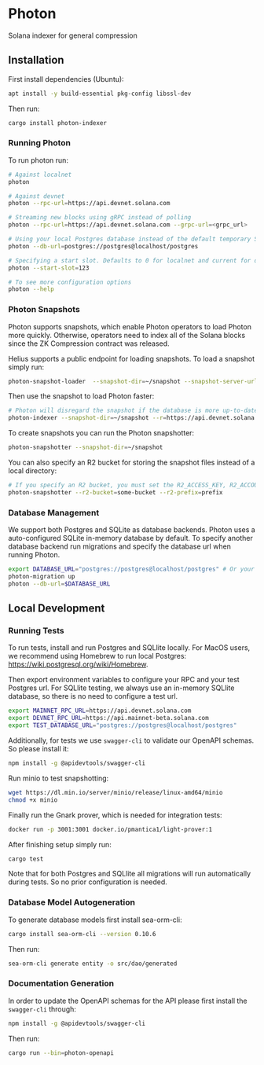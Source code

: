 # Photon

Solana indexer for general compression

## Installation

First install dependencies (Ubuntu):

```bash
apt install -y build-essential pkg-config libssl-dev
```

Then run:
```bash
cargo install photon-indexer
```

### Running Photon 

To run photon run:

```bash
# Against localnet
photon

# Against devnet
photon --rpc-url=https://api.devnet.solana.com

# Streaming new blocks using gRPC instead of polling
photon --rpc-url=https://api.devnet.solana.com --grpc-url=<grpc_url>

# Using your local Postgres database instead of the default temporary SQL database
photon --db-url=postgres://postgres@localhost/postgres

# Specifying a start slot. Defaults to 0 for localnet and current for devnet/mainnet
photon --start-slot=123 

# To see more configuration options
photon --help
```

### Photon Snapshots

Photon supports snapshots, which enable Photon operators to load Photon more quickly. Otherwise,
operators need to index all of the Solana blocks since the ZK Compression contract was released.

Helius supports a public endpoint for loading snapshots. To load a snapshot simply run:
```bash
photon-snapshot-loader  --snapshot-dir=~/snapshot --snapshot-server-url=https://photon-devnet-snapshot.helius-rpc.com
```

Then use the snapshot to load Photon faster:
```bash
# Photon will disregard the snapshot if the database is more up-to-date.
photon-indexer --snapshot-dir=~/snapshot --r=https://api.devnet.solana.com --db-url=postgres://postgres@localhost/postgres
```

To create snapshots you can run the Photon snapshotter:
```bash
photon-snapshotter --snapshot-dir=~/snapshot
```

You can also specify an R2 bucket for storing the snapshot files instead of a local directory:
```bash
# If you specify an R2 bucket, you must set the R2_ACCESS_KEY, R2_ACCOUNT_ID and R2_SECRET_KEY
photon-snapshotter --r2-bucket=some-bucket --r2-prefix=prefix
```


### Database Management

We support both Postgres and SQLite as database backends. Photon uses a auto-configured SQLite
in-memory database by default. To specify another database backend run migrations and specify the
database url when running Photon.

```bash
export DATABASE_URL="postgres://postgres@localhost/postgres" # Or your SQLlite database url
photon-migration up
photon --db-url=$DATABASE_URL
```

## Local Development

### Running Tests

To run tests, install and run Postgres and SQLlite locally. For MacOS users, we recommend using
Homebrew to run local Postgres: https://wiki.postgresql.org/wiki/Homebrew.

Then export environment variables to configure your RPC and your test Postgres url. For SQLlite testing,
we always use an in-memory SQLlite database, so there is no need to configure a test url.

```bash
export MAINNET_RPC_URL=https://api.devnet.solana.com
export DEVNET_RPC_URL=https://api.mainnet-beta.solana.com
export TEST_DATABASE_URL="postgres://postgres@localhost/postgres"
```

Additionally, for tests we use `swagger-cli` to validate our OpenAPI schemas. So please install it:
```bash
npm install -g @apidevtools/swagger-cli
```

Run minio to test snapshotting:
```bash
wget https://dl.min.io/server/minio/release/linux-amd64/minio
chmod +x minio
```

Finally run the Gnark prover, which is needed for integration tests:
```bash
docker run -p 3001:3001 docker.io/pmantica1/light-prover:1
```

After finishing setup simply run:
```bash
cargo test
```

Note that for both Postgres and SQLlite all migrations will run automatically during tests. So no
prior configuration is needed.

### Database Model Autogeneration

To generate database models first install sea-orm-cli:
```bash
cargo install sea-orm-cli --version 0.10.6
```

Then run:
```bash
sea-orm-cli generate entity -o src/dao/generated
```


### Documentation Generation

In order to update the OpenAPI schemas for the API please first install the `swagger-cli` through:

```bash
npm install -g @apidevtools/swagger-cli
```

Then run:
```bash
cargo run --bin=photon-openapi
```
